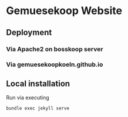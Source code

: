 # Gemuesekoop Website

## Deployment 

### Via Apache2 on bosskoop server

### Via gemuesekoopkoeln.github.io

## Local installation

Run via executing

	bundle exec jekyll serve
